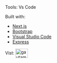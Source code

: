 Tools: Vs Code

Built with:
* [Next.js](https://nextjs.org/)
* [Bootstrap](https://getbootstrap.com)
* [Visual Studio Code](https://code.visualstudio.com/)
* [Express](https://expressjs.com/)

Vist:
<a href="https://uxair-smartdownloader.herokuapp.com/" target="blank"><img align="center" src="https://raw.githubusercontent.com/rahuldkjain/github-profile-readme-generator/master/src/images/icons/Social/twitter.svg" alt="gautamkrishnar" height="30" width="40" /></a>
